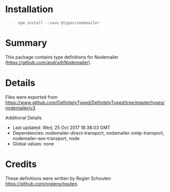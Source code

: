 # Installation
> `npm install --save @types/nodemailer`

# Summary
This package contains type definitions for Nodemailer (https://github.com/andris9/Nodemailer).

# Details
Files were exported from https://www.github.com/DefinitelyTyped/DefinitelyTyped/tree/master/types/nodemailer/v3

Additional Details
 * Last updated: Wed, 25 Oct 2017 18:38:03 GMT
 * Dependencies: nodemailer-direct-transport, nodemailer-smtp-transport, nodemailer-ses-transport, node
 * Global values: none

# Credits
These definitions were written by Rogier Schouten <https://github.com/rogierschouten>.
